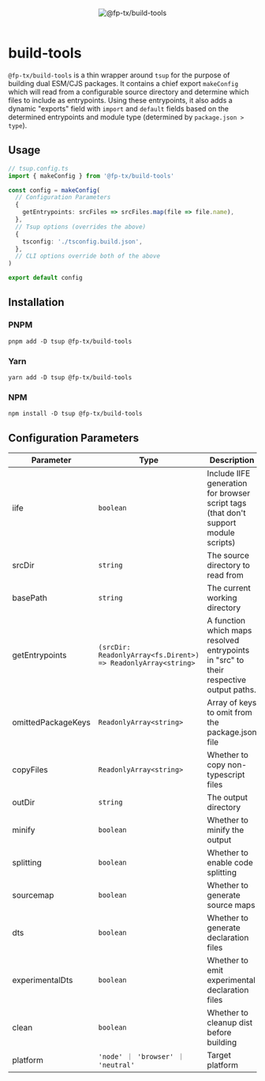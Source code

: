<br>
<div align="center">
  <picture>
    <img alt="@fp-tx/build-tools" src="https://github.com/fp-tx/build-tools/assets/7153123/a201ed6a-8d81-4d3b-8e3e-17ab71ca4247">
  </picture>
</div>
<br>

# build-tools

`@fp-tx/build-tools` is a thin wrapper around `tsup` for the purpose of building dual ESM/CJS packages. It contains a chief export `makeConfig` which will read from a configurable source directory and determine which files to include as entrypoints. Using these entrypoints, it also adds a dynamic "exports" field with `import` and `default` fields based on the determined entrypoints and module type (determined by `package.json > type`).

## Usage

```ts
// tsup.config.ts
import { makeConfig } from '@fp-tx/build-tools'

const config = makeConfig(
  // Configuration Parameters
  {
    getEntrypoints: srcFiles => srcFiles.map(file => file.name),
  },
  // Tsup options (overrides the above)
  {
    tsconfig: './tsconfig.build.json',
  },
  // CLI options override both of the above
)

export default config
```

## Installation

### PNPM

```console
pnpm add -D tsup @fp-tx/build-tools
```

### Yarn

```console
yarn add -D tsup @fp-tx/build-tools
```

### NPM

```console
npm install -D tsup @fp-tx/build-tools
```

## Configuration Parameters

| Parameter          | Type                                                          | Description                                                                           | Default                          |
| ------------------ | ------------------------------------------------------------- | ------------------------------------------------------------------------------------- | -------------------------------- |
| iife               | `boolean`                                                     | Include IIFE generation for browser script tags (that don't support module scripts)   | `false`                          |
| srcDir             | `string`                                                      | The source directory to read from                                                     | `'src'`                          |
| basePath           | `string`                                                      | The current working directory                                                         | `'.'`                            |
| getEntrypoints     | `(srcDir: ReadonlyArray<fs.Dirent>) => ReadonlyArray<string>` | A function which maps resolved entrypoints in "src" to their respective output paths. | all src `.ts(x?)` files          |
| omittedPackageKeys | `ReadonlyArray<string>`                                       | Array of keys to omit from the package.json file                                      | `["devDependencies", "scripts"]` |
| copyFiles          | `ReadonlyArray<string>`                                       | Whether to copy non-typescript files                                                  | `[]`                             |
| outDir             | `string`                                                      | The output directory                                                                  | `dist`                           |
| minify             | `boolean`                                                     | Whether to minify the output                                                          | `false`                          |
| splitting          | `boolean`                                                     | Whether to enable code splitting                                                      | `false`                          |
| sourcemap          | `boolean`                                                     | Whether to generate source maps                                                       | `true`                           |
| dts                | `boolean`                                                     | Whether to generate declaration files                                                 | `true`                           |
| experimentalDts    | `boolean`                                                     | Whether to emit experimental declaration files                                        | `false`                          |
| clean              | `boolean`                                                     | Whether to cleanup dist before building                                               | `true`                           |
| platform           | `'node' ｜ 'browser' ｜ 'neutral'`                            | Target platform                                                                       | `'neutral'`                      |
